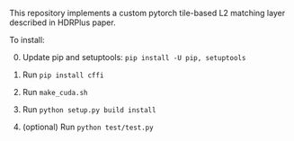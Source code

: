 This repository implements a custom pytorch tile-based L2 matching layer described in HDRPlus paper.

To install:

0. Update pip and setuptools: `pip install -U pip, setuptools`

1. Run `pip install cffi`

2. Run `make_cuda.sh`

3. Run `python setup.py build install`

4. (optional) Run `python test/test.py`


